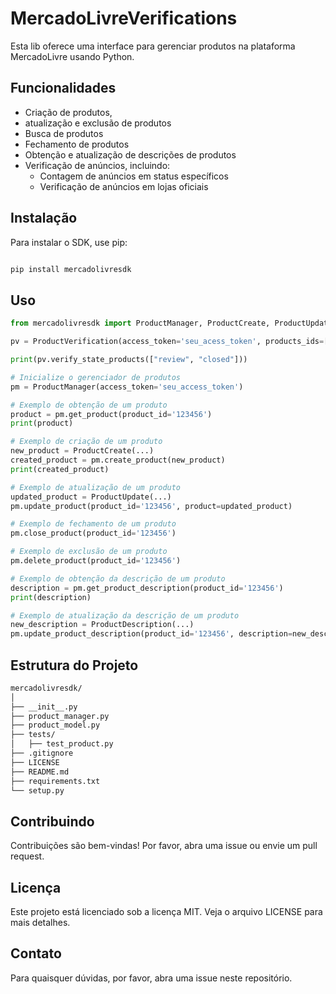 # MercadoLivreVerifications
Esta lib oferece uma interface para gerenciar produtos na plataforma MercadoLivre usando Python.

## Funcionalidades
- Criação de produtos, 
- atualização e exclusão de produtos 
- Busca de produtos
- Fechamento de produtos
- Obtenção e atualização de descrições de produtos
- Verificação de anúncios, incluindo:
    - Contagem de anúncios em status específicos
    - Verificação de anúncios em lojas oficiais


## Instalação
Para instalar o SDK, use pip:

```bash

pip install mercadolivresdk
```
## Uso
```python
from mercadolivresdk import ProductManager, ProductCreate, ProductUpdate, ProductVerification

pv = ProductVerification(access_token='seu_acess_token', products_ids=["1234","1234"])

print(pv.verify_state_products(["review", "closed"]))

# Inicialize o gerenciador de produtos
pm = ProductManager(access_token='seu_access_token')

# Exemplo de obtenção de um produto
product = pm.get_product(product_id='123456')
print(product)

# Exemplo de criação de um produto
new_product = ProductCreate(...)
created_product = pm.create_product(new_product)
print(created_product)

# Exemplo de atualização de um produto
updated_product = ProductUpdate(...)
pm.update_product(product_id='123456', product=updated_product)

# Exemplo de fechamento de um produto
pm.close_product(product_id='123456')

# Exemplo de exclusão de um produto
pm.delete_product(product_id='123456')

# Exemplo de obtenção da descrição de um produto
description = pm.get_product_description(product_id='123456')
print(description)

# Exemplo de atualização da descrição de um produto
new_description = ProductDescription(...)
pm.update_product_description(product_id='123456', description=new_description)
```

## Estrutura do Projeto
```markdown
mercadolivresdk/
│
├── __init__.py
├── product_manager.py
├── product_model.py
├── tests/
│   ├── test_product.py
├── .gitignore
├── LICENSE
├── README.md
├── requirements.txt
└── setup.py
```

## Contribuindo
Contribuições são bem-vindas! Por favor, abra uma issue ou envie um pull request.

## Licença
Este projeto está licenciado sob a licença MIT. Veja o arquivo LICENSE para mais detalhes.

## Contato
Para quaisquer dúvidas, por favor, abra uma issue neste repositório.

